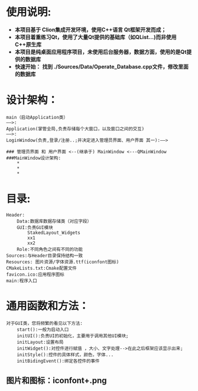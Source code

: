 # 使用说明:
+ **本项目基于 Clion集成开发环境，使用C++语言 Qt框架开发而成；**
+ **本项目着重练习Qt，使用了大量Qt提供的基础库（如QList...)而非使用C++原生库**
+ **本项目是纯桌面应用程序项目，未使用后台服务器，数据方面，使用的是Qt提供的数据库**
+ **快速开始：**
    **找到 ./Sources/Data/Operate_Database.cpp文件，修改里面的数据库**








# 设计架构：
    main（启动Application类）
    ——>:
    Application(掌管全局,负责存储每个大窗口，以及窗口之间的交互)
    ——>:
    LoginWindow(负责,登录/注册..;并决定进入管理员界面、用户界面 其一):——>

    ### 管理员界面 和 用户界面 <--(继承于) MainWindow <---QMainWindow
    ###MainWindow设计架构:
        *
        *
        *

# 目录:
    Header:
        Data:数据库数据存储类（对应字段）
        GUI:负责GUI模块
            StakedLayout_Widgets
            xx1
            xx2
        Role:不同角色之间有不同的功能
    Sources:与Header目录保持结构一致
    Resources: 图片资源/字体资源.ttf(iconfont图标)
    CMakeLists.txt:Cmake配置文件
    favicon.ico:应用程序图标
    main:程序入口

# 通用函数和方法：
    对于GUI类，您将频繁的看见以下方法:
        start():一般为启动入口
        initUI():负责UI的初始化，主要用于调用其他UI模块;
        initLayout:设置布局
        initWidget():对控件进行赋值 ，大小、文字处理-->在此之后框架应该显示出来;
        initStyle():控件的具体样式，颜色，字体...
        initBidingEvent():绑定各控件的事件
 
## 图片和图标：iconfont+.png